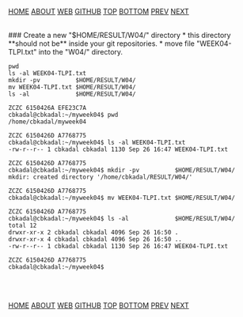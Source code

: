 ---
---

[HOME](index.md)
[ABOUT](README.md)
[WEB](https://osp4diss.vlsm.org/)
[GITHUB](https://github.com/os2xx/osp4diss/)
[TOP](#)
[BOTTOM](#endofpage)
[PREV](W04-02.md)
[NEXT](index.md#idx0704)

<br>
### Create a new "$HOME/RESULT/W04/" directory
* this directory **should not be** inside your git repositories.
* move file "WEEK04-TLPI.txt" into the "W04/" directory.

```
pwd
ls -al WEEK04-TLPI.txt
mkdir -pv          $HOME/RESULT/W04/
mv WEEK04-TLPI.txt $HOME/RESULT/W04/
ls -al             $HOME/RESULT/W04/

```

```
ZCZC 6150426A EFE23C7A
cbkadal@cbkadal:~/myweek04$ pwd
/home/cbkadal/myweek04

ZCZC 6150426D A7768775
cbkadal@cbkadal:~/myweek04$ ls -al WEEK04-TLPI.txt
-rw-r--r-- 1 cbkadal cbkadal 1130 Sep 26 16:47 WEEK04-TLPI.txt

ZCZC 6150426D A7768775
cbkadal@cbkadal:~/myweek04$ mkdir -pv          $HOME/RESULT/W04/
mkdir: created directory '/home/cbkadal/RESULT/W04/'

ZCZC 6150426D A7768775
cbkadal@cbkadal:~/myweek04$ mv WEEK04-TLPI.txt $HOME/RESULT/W04/

ZCZC 6150426D A7768775
cbkadal@cbkadal:~/myweek04$ ls -al             $HOME/RESULT/W04/
total 12
drwxr-xr-x 2 cbkadal cbkadal 4096 Sep 26 16:50 .
drwxr-xr-x 4 cbkadal cbkadal 4096 Sep 26 16:50 ..
-rw-r--r-- 1 cbkadal cbkadal 1130 Sep 26 16:47 WEEK04-TLPI.txt

ZCZC 6150426D A7768775
cbkadal@cbkadal:~/myweek04$

```

<br id="endofpage"><br>

[HOME](index.md)
[ABOUT](README.md)
[WEB](https://osp4diss.vlsm.org/)
[GITHUB](/https://github.com/os2xx/osp4diss)
[TOP](#)
[BOTTOM](#endofpage)
[PREV](W04-02.md)
[NEXT](index.md#idx0704)
<br>

